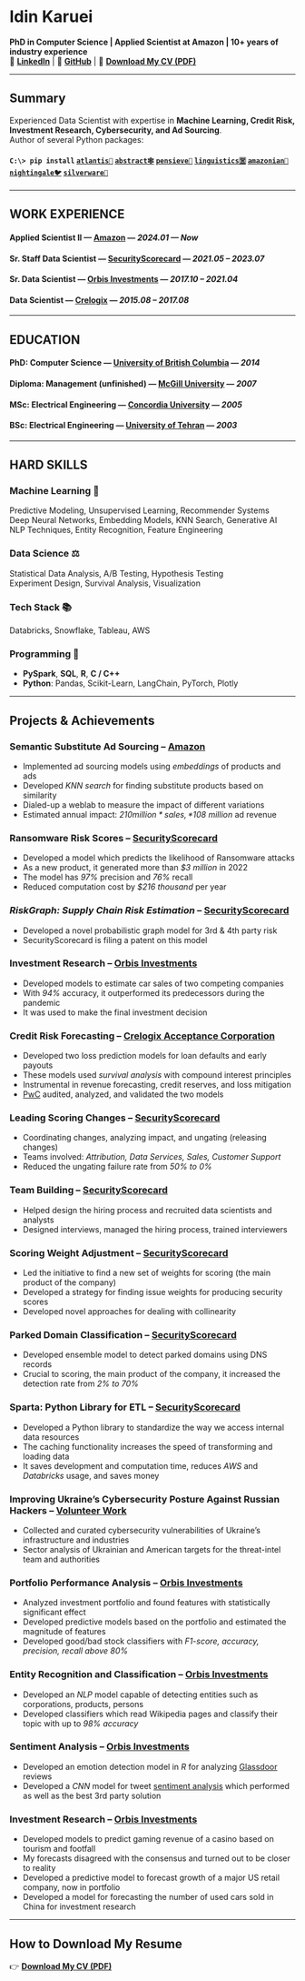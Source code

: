 <link rel="stylesheet" type="text/css" href="style.css">

# Idin Karuei  
**PhD in Computer Science | Applied Scientist at Amazon | 10+ years of industry experience**  
🔗 **[LinkedIn](https://linkedin.com/in/idin)** | 🐙 **[GitHub](https://github.com/idin)** | 💾 **[Download My CV (PDF)](idin.pdf)**  

---

## **Summary**
Experienced Data Scientist with expertise in **Machine Learning, Credit Risk, Investment Research, Cybersecurity, and Ad Sourcing**.  
Author of several Python packages:
#### `C:\> pip install` **[`atlantis🌋`](https://pypi.org/project/atlantis) [`abstract🕸️`](https://pypi.org/project/abstract) [`pensieve🧠`](https://pypi.org/project/pensieve) [`linguistics🈺`](https://pypi.org/project/linguistics) [`amazonian🐊`](https://pypi.org/project/amazonian) [`nightingale🐦`](https://pypi.org/project/nightingale) [`silverware🍴`](https://pypi.org/project/silverware)**

---

## **WORK EXPERIENCE**  
#### **Applied Scientist II** — [Amazon](https://amazon.com) — *2024.01 — Now*  
#### **Sr. Staff Data Scientist** — [SecurityScorecard](https://securityscorecard.com) — *2021.05 – 2023.07*  
#### **Sr. Data Scientist** — [Orbis Investments](https://www.orbis.com) — *2017.10 – 2021.04*  
#### **Data Scientist** — [Crelogix](https://www.crelogix.com) — *2015.08 – 2017.08*  

---

## **EDUCATION**  
#### **PhD: Computer Science** — [University of British Columbia](https://www.ubc.ca) — *2014*  
#### **Diploma: Management (unfinished)** — [McGill University](https://www.mcgill.ca) — *2007*  
#### **MSc: Electrical Engineering** — [Concordia University](https://www.concordia.ca) — *2005*  
#### **BSc: Electrical Engineering** — [University of Tehran](https://ut.ac.ir/en) — *2003*  

---

## **HARD SKILLS**

### **Machine Learning 🤖**
Predictive Modeling, Unsupervised Learning, Recommender Systems  
Deep Neural Networks, Embedding Models, KNN Search, Generative AI    
NLP Techniques, Entity Recognition, Feature Engineering

### **Data Science ⚖️**
Statistical Data Analysis, A/B Testing, Hypothesis Testing  
Experiment Design, Survival Analysis, Visualization  

### **Tech Stack 📚**
Databricks, Snowflake, Tableau, AWS  

### **Programming 💾**
- **PySpark**, **SQL**, **R**, **C / C++**  
- **Python**: Pandas, Scikit-Learn, LangChain, PyTorch, Plotly  

---

## **Projects & Achievements**

### **Semantic Substitute Ad Sourcing** – [Amazon](https://amazon.com)
- Implemented ad sourcing models using *embeddings* of products and ads  
- Developed *KNN search* for finding substitute products based on similarity  
- Dialed-up a weblab to measure the impact of different variations  
- Estimated annual impact: *$210 million* sales, *$108 million* ad revenue  

### **Ransomware Risk Scores** – [SecurityScorecard](https://securityscorecard.com)
- Developed a model which predicts the likelihood of Ransomware attacks  
- As a new product, it generated more than *$3 million* in 2022  
- The model has *97%* precision and *76%* recall  
- Reduced computation cost by *$216 thousand* per year  

### *RiskGraph: Supply Chain Risk Estimation* – [SecurityScorecard](https://securityscorecard.com)
- Developed a novel probabilistic graph model for 3rd & 4th party risk  
- SecurityScorecard is filing a patent on this model  

### **Investment Research** – [Orbis Investments](https://www.orbis.com)
- Developed models to estimate car sales of two competing companies  
- With *94%* accuracy, it outperformed its predecessors during the pandemic  
- It was used to make the final investment decision  

### **Credit Risk Forecasting** – [Crelogix Acceptance Corporation](https://www.crelogix.com)
- Developed two loss prediction models for loan defaults and early payouts  
- These models used *survival analysis* with compound interest principles  
- Instrumental in revenue forecasting, credit reserves, and loss mitigation  
- [PwC](https://www.pwc.com) audited, analyzed, and validated the two models  

### **Leading Scoring Changes** – [SecurityScorecard](https://securityscorecard.com)
- Coordinating changes, analyzing impact, and ungating (releasing changes)  
- Teams involved: *Attribution, Data Services, Sales, Customer Support*  
- Reduced the ungating failure rate from *50% to 0%*  

### **Team Building** – [SecurityScorecard](https://securityscorecard.com)
- Helped design the hiring process and recruited data scientists and analysts  
- Designed interviews, managed the hiring process, trained interviewers  

### **Scoring Weight Adjustment** – [SecurityScorecard](https://securityscorecard.com)
- Led the initiative to find a new set of weights for scoring (the main product of the company)  
- Developed a strategy for finding issue weights for producing security scores  
- Developed novel approaches for dealing with collinearity  

### **Parked Domain Classification** – [SecurityScorecard](https://securityscorecard.com)
- Developed ensemble model to detect parked domains using DNS records  
- Crucial to scoring, the main product of the company, it increased the detection rate from *2% to 70%*  

### **Sparta: Python Library for ETL** – [SecurityScorecard](https://securityscorecard.com)
- Developed a Python library to standardize the way we access internal data resources  
- The caching functionality increases the speed of transforming and loading data  
- It saves development and computation time, reduces *AWS* and *Databricks* usage, and saves money  

### **Improving Ukraine’s Cybersecurity Posture Against Russian Hackers** – [Volunteer Work](https://securityscorecard.com/blog/securityscorecard-discovers-new-botnet-zhadnost-responsible-for-ukraine-ddos-attacks/)
- Collected and curated cybersecurity vulnerabilities of Ukraine’s infrastructure and industries  
- Sector analysis of Ukrainian and American targets for the threat-intel team and authorities  

### **Portfolio Performance Analysis** – [Orbis Investments](https://www.orbis.com)
- Analyzed investment portfolio and found features with statistically significant effect  
- Developed predictive models based on the portfolio and estimated the magnitude of features  
- Developed good/bad stock classifiers with *F1-score, accuracy, precision, recall above 80%*  

### **Entity Recognition and Classification** – [Orbis Investments](https://www.orbis.com)
- Developed an *NLP* model capable of detecting entities such as corporations, products, persons  
- Developed classifiers which read Wikipedia pages and classify their topic with up to *98% accuracy*  

### **Sentiment Analysis** – [Orbis Investments](https://www.orbis.com)
- Developed an emotion detection model in *R* for analyzing [Glassdoor](https://www.glassdoor.com) reviews  
- Developed a *CNN* model for tweet [sentiment analysis](https://en.wikipedia.org/wiki/Sentiment_analysis) which performed as well as the best 3rd party solution  

### **Investment Research** – [Orbis Investments](https://www.orbis.com)
- Developed models to predict gaming revenue of a casino based on tourism and footfall  
- My forecasts disagreed with the consensus and turned out to be closer to reality  
- Developed a predictive model to forecast growth of a major US retail company, now in portfolio  
- Developed a model for forecasting the number of used cars sold in China for investment research  

---

## **How to Download My Resume**
👉 **[Download My CV (PDF)](idin.pdf)**  
